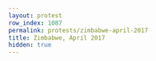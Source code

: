 ```yaml
---
layout: protest
row_index: 1087
permalink: protests/zimbabwe-april-2017
title: Zimbabwe, April 2017
hidden: true
---
```

